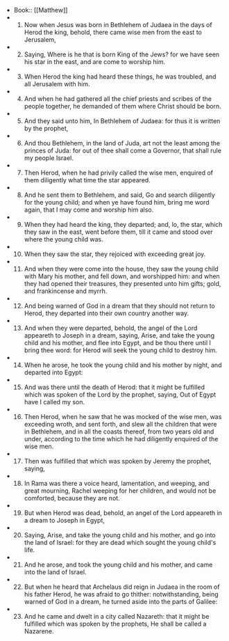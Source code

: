 - Book:: [[Matthew]]
- 1. Now when Jesus was born in Bethlehem of Judaea in the days of Herod the king, behold, there came wise men from the east to Jerusalem,
- 2. Saying, Where is he that is born King of the Jews? for we have seen his star in the east, and are come to worship him.
- 3. When Herod the king had heard these things, he was troubled, and all Jerusalem with him.
- 4. And when he had gathered all the chief priests and scribes of the people together, he demanded of them where Christ should be born.
- 5. And they said unto him, In Bethlehem of Judaea: for thus it is written by the prophet,
- 6. And thou Bethlehem, in the land of Juda, art not the least among the princes of Juda: for out of thee shall come a Governor, that shall rule my people Israel.
- 7. Then Herod, when he had privily called the wise men, enquired of them diligently what time the star appeared.
- 8. And he sent them to Bethlehem, and said, Go and search diligently for the young child; and when ye have found him, bring me word again, that I may come and worship him also.
- 9. When they had heard the king, they departed; and, lo, the star, which they saw in the east, went before them, till it came and stood over where the young child was.
- 10. When they saw the star, they rejoiced with exceeding great joy.
- 11. And when they were come into the house, they saw the young child with Mary his mother, and fell down, and worshipped him: and when they had opened their treasures, they presented unto him gifts; gold, and frankincense and myrrh.
- 12. And being warned of God in a dream that they should not return to Herod, they departed into their own country another way.
- 13. And when they were departed, behold, the angel of the Lord appeareth to Joseph in a dream, saying, Arise, and take the young child and his mother, and flee into Egypt, and be thou there until I bring thee word: for Herod will seek the young child to destroy him.
- 14. When he arose, he took the young child and his mother by night, and departed into Egypt:
- 15. And was there until the death of Herod: that it might be fulfilled which was spoken of the Lord by the prophet, saying, Out of Egypt have I called my son.
- 16. Then Herod, when he saw that he was mocked of the wise men, was exceeding wroth, and sent forth, and slew all the children that were in Bethlehem, and in all the coasts thereof, from two years old and under, according to the time which he had diligently enquired of the wise men.
- 17. Then was fulfilled that which was spoken by Jeremy the prophet, saying,
- 18. In Rama was there a voice heard, lamentation, and weeping, and great mourning, Rachel weeping for her children, and would not be comforted, because they are not.
- 19. But when Herod was dead, behold, an angel of the Lord appeareth in a dream to Joseph in Egypt,
- 20. Saying, Arise, and take the young child and his mother, and go into the land of Israel: for they are dead which sought the young child's life.
- 21. And he arose, and took the young child and his mother, and came into the land of Israel.
- 22. But when he heard that Archelaus did reign in Judaea in the room of his father Herod, he was afraid to go thither: notwithstanding, being warned of God in a dream, he turned aside into the parts of Galilee:
- 23. And he came and dwelt in a city called Nazareth: that it might be fulfilled which was spoken by the prophets, He shall be called a Nazarene.
